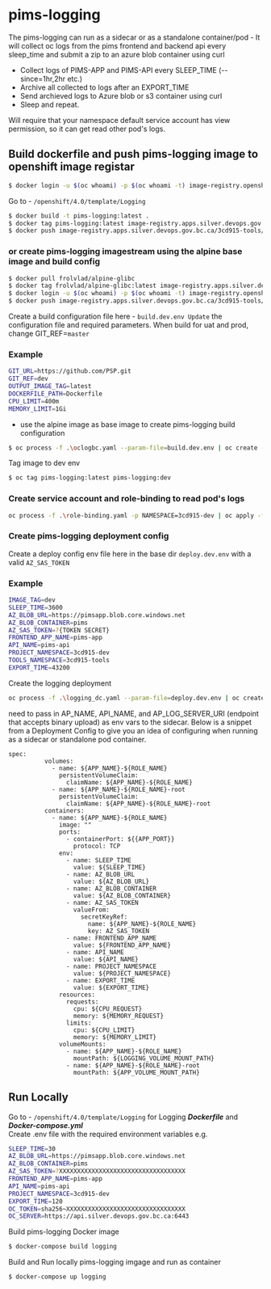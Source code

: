 # pims-logging

The pims-logging can run as a sidecar or as a standalone container/pod - It will collect oc logs from the pims frontend and backend api every sleep_time and submit a zip to an azure blob container using curl

- Collect logs of PIMS-APP and PIMS-API every SLEEP_TIME (--since=1hr,2hr etc.)
- Archive all collected to logs after an EXPORT_TIME
- Send archieved logs to Azure blob or s3 container using curl
- Sleep and repeat.

Will require that your namespace default service account has view permission, so it can get read other pod's logs.

## Build dockerfile and push pims-logging image to openshift image registar

```bash
$ docker login -u $(oc whoami) -p $(oc whoami -t) image-registry.openshift-image-registry
```

Go to - `/openshift/4.0/template/Logging`

```bash
$ docker build -t pims-logging:latest .
$ docker tag pims-logging:latest image-registry.apps.silver.devops.gov.bc.ca/3cd915-tools/pims-logging:latest
$ docker push image-registry.apps.silver.devops.gov.bc.ca/3cd915-tools/pims-logging:latest
```

### or create pims-logging imagestream using the alpine base image and build config

```bash
$ docker pull frolvlad/alpine-glibc
$ docker tag frolvlad/alpine-glibc:latest image-registry.apps.silver.devops.gov.bc.ca/3cd915-tools/alpine-base:latest
$ docker login -u $(oc whoami) -p $(oc whoami -t) image-registry.openshift-image-registry
$ docker push image-registry.apps.silver.devops.gov.bc.ca/3cd915-tools/alpine-base:latest
```

Create a build configuration file here - `build.dev.env Update` the configuration file and required parameters. When build for uat and prod, change GIT_REF=`master`

### Example

```bash
GIT_URL=https://github.com/PSP.git
GIT_REF=dev
OUTPUT_IMAGE_TAG=latest
DOCKERFILE_PATH=Dockerfile
CPU_LIMIT=400m
MEMORY_LIMIT=1Gi
```

- use the alpine image as base image to create pims-logging build configuration

```bash
$ oc process -f .\oclogbc.yaml --param-file=build.dev.env | oc create -f -
```

Tag image to dev env

```bash
$ oc tag pims-logging:latest pims-logging:dev
```

### Create service account and role-binding to read pod's logs

```bash
oc process -f .\role-binding.yaml -p NAMESPACE=3cd915-dev | oc apply -f -
```

### Create pims-logging deployment config

Create a deploy config env file here in the base dir `deploy.dev.env` with a valid `AZ_SAS_TOKEN`

### Example

```bash
IMAGE_TAG=dev
SLEEP_TIME=3600
AZ_BLOB_URL=https://pimsapp.blob.core.windows.net
AZ_BLOB_CONTAINER=pims
AZ_SAS_TOKEN=?{TOKEN SECRET}
FRONTEND_APP_NAME=pims-app
API_NAME=pims-api
PROJECT_NAMESPACE=3cd915-dev
TOOLS_NAMESPACE=3cd915-tools
EXPORT_TIME=43200
```

Create the logging deployment

```bash
oc process -f .\logging_dc.yaml --param-file=deploy.dev.env | oc create -f -
```

need to pass in AP_NAME, API_NAME, and AP_LOG_SERVER_URI (endpoint that accepts binary upload) as env vars to the sidecar. Below is a snippet from a Deployment Config to give you an idea of configuring when running as a sidecar or standalone pod container.

```
spec:
          volumes:
            - name: ${APP_NAME}-${ROLE_NAME}
              persistentVolumeClaim:
                claimName: ${APP_NAME}-${ROLE_NAME}
            - name: ${APP_NAME}-${ROLE_NAME}-root
              persistentVolumeClaim:
                claimName: ${APP_NAME}-${ROLE_NAME}-root
          containers:
            - name: ${APP_NAME}-${ROLE_NAME}
              image: ""
              ports:
                - containerPort: ${{APP_PORT}}
                  protocol: TCP
              env:
                - name: SLEEP_TIME
                  value: ${SLEEP_TIME}
                - name: AZ_BLOB_URL
                  value: ${AZ_BLOB_URL}
                - name: AZ_BLOB_CONTAINER
                  value: ${AZ_BLOB_CONTAINER}
                - name: AZ_SAS_TOKEN
                  valueFrom:
                    secretKeyRef:
                      name: ${APP_NAME}-${ROLE_NAME}
                      key: AZ_SAS_TOKEN
                - name: FRONTEND_APP_NAME
                  value: ${FRONTEND_APP_NAME}
                - name: API_NAME
                  value: ${API_NAME}
                - name: PROJECT_NAMESPACE
                  value: ${PROJECT_NAMESPACE}
                - name: EXPORT_TIME
                  value: ${EXPORT_TIME}
              resources:
                requests:
                  cpu: ${CPU_REQUEST}
                  memory: ${MEMORY_REQUEST}
                limits:
                  cpu: ${CPU_LIMIT}
                  memory: ${MEMORY_LIMIT}
              volumeMounts:
                - name: ${APP_NAME}-${ROLE_NAME}
                  mountPath: ${LOGGING_VOLUME_MOUNT_PATH}
                - name: ${APP_NAME}-${ROLE_NAME}-root
                  mountPath: ${APP_VOLUME_MOUNT_PATH}
```

## Run Locally

Go to - `/openshift/4.0/template/Logging` for Logging **_Dockerfile_** and **_Docker-compose.yml_**\
Create .env file with the required environment variables e.g.

```bash
SLEEP_TIME=30
AZ_BLOB_URL=https://pimsapp.blob.core.windows.net
AZ_BLOB_CONTAINER=pims
AZ_SAS_TOKEN=?XXXXXXXXXXXXXXXXXXXXXXXXXXXXXXXXXXX
FRONTEND_APP_NAME=pims-app
API_NAME=pims-api
PROJECT_NAMESPACE=3cd915-dev
EXPORT_TIME=120
OC_TOKEN=sha256~XXXXXXXXXXXXXXXXXXXXXXXXXXXXXXXXX
OC_SERVER=https://api.silver.devops.gov.bc.ca:6443
```

Build pims-logging Docker image

```bash
$ docker-compose build logging
```

Build and Run locally pims-logging imgage and run as container

```bash
$ docker-compose up logging
```
